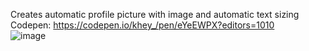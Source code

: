 Creates automatic profile picture with image and automatic text sizing  
Codepen: https://codepen.io/khey_/pen/eYeEWPX?editors=1010  
![image](https://shibe.host/1cBiMG67jVSl.png/direct)
